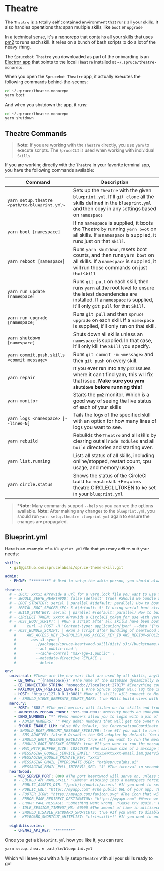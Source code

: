 # Theatre

The `Theatre` is a totally self contained environment that runs all your skills. It also handles operations that span multiple skills, like `boot` or `upgrade`.

In a technical sense, it's a [monorepo](https://en.wikipedia.org/wiki/Monorepo) that contains all your skills that uses [pm2](https://pm2.keymetrics.io) to runs each skill. It relies on a bunch of bash scripts to do a lot of the heavy lifting.

The `Sprucebot Theatre` you downloaded as part of the onboarding is an [Electron app](https://www.electronjs.org) that points to the local `Theatre` installed at `~/.spruce/theatre-monorepo`.

When you open the `Sprucebot Theatre` app, it actually executes the following commands behind-the-scenes:

```bash
cd ~/.spruce/theatre-monorepo 
yarn boot
```

And when you shutdown the app, it runs:

```bash
cd ~/.spruce/theatre-monorepo
yarn shutdown
```

## Theatre Commands

> **Note:** If you are working with the `Theatre` directly, you use `yarn` to execute scripts. The `SpruceCLI` is used when working with individual `Skills`.

If you are working directly with the `Theatre` in your favorite terminal app, you have the following commands available:

| Command | Description |
| --- | --- |
| `yarn setup.theatre <path/to/blueprint.yml>` | Sets up the `Theatre` with the given `blueprint.yml`. It'll `git clone` all the skills defined in the `blueprint.yml` and then copy in any settings based on `namespace` |
| `yarn boot [namespace]` | If no `namespace` is supplied, it boots the Theatre by running `yarn boot` on all skills. If a `namespace` is supplied, it runs just on that `Skill`. |
| `yarn reboot [namespace]` | Runs `yarn shutdown`, resets boot counts, and then runs `yarn boot` on all skills. If a `namespace` is supplied, it will run those commands on just that `Skill`. |
| `yarn run update [namespace]` | Runs `git pull` on each skill, then runs `yarn` at the root level to ensure the latest dependencies are installed. If a `namespace` is supplied, it'll only `git pull` for that `Skill`. |
| `yarn run upgrade [namespace]` | Runs `git pull` and then `spruce upgrade` on each skill. If a `namespace` is supplied, it'll only run on that skill. |
| `yarn shutdown [namespace]` | Shuts down all skills unless an `namespace` is supplied. In that case, it'll only kill the `Skill` you specify. |
| `yarn commit.push.skills <commit message>` | Runs `git commit -m <message>` and then `git push` on every skill. |
| `yarn repair` | If you ever run into any `pm2` issues where it can't find yarn, this will fix that issue. **Make sure you `yarn shutdown` before running this!** |
| `yarn monitor` | Starts the `pm2` monitor. Which is a good way of seeing the live status of each of your skills |
| `yarn logs <namespace> [--lines=N]` | Tails the logs of the specified skill with an option for how many lines of logs you want to see. |
| `yarn rebuild` | Rebuilds the `Theatre` and all skills by clearing out all `node_modules` and all `build` directories and starting over. |
| `yarn list.running` | Lists all status of all skills, including online/stopped, restart count, cpu usage, and memory usage. |
| `yarn circle.status` | Shows the status of the CircleCI build for each skill. *Requires theatre.CIRCLECLI_TOKEN to be set in your `blueprint.yml` |


> ***Note:** Many commands support `--help` so you can see the options available.
> **Note:** After making any changes to the `blueprint.yml`, you should run `yarn setup.theatre blueprint.yml` again to ensure the changes are propagated.

## Blueprint.yml

Here is an example of a `blueprint.yml` file that you may edit to suit your needs:

```yaml
skills:
  - git@github.com:sprucelabsai/spruce-theme-skill.git

admin:
  - PHONE: "********" # Used to setup the admin person, you should always login using this number when developing

theatre:
  # - LOCK: xxxxx #Provide a url for a yarn.lock file you want to use for this theatre
  # - SHOULD_SERVE_HEARTWOOD: false (default: true) #Should we bundle and serve the Heartwood frontend? Not needed if serving from a CDN
  # - BOOT_STRATEGY: serial | parallel #(default: parallel) How to boot the skills. Only use Serial if you're crushing your CPU.
  # - SERIAL_BOOT_SPACER_SEC: 5 #(default: 5) If using serial boot strategy, how many seconds to wait between skill boots
  # - BUILD_STRATEGY: serial | parallel #(default: parallel) How to build the skills. Only use Serial if you're crushing your CPU.
  # - CIRCLECI_TOKEN: xxxxx #Provide a CircleCI token for use with yarn circle.status
  # - POST_BOOT_SCRIPT: | #Run a script after all skills have been booted. This is an example of how to notify a slack channel that the theatre is booted.
    #     curl -X POST -H 'Content-type: application/json' --data '{"text":"Theatre is booted!"}' $SLACK_WEBHOOK_URL
  # - POST_BUNDLE_SCRIPT: | #Run a script after bundling of heartwood is complete. This is example of how to upload the bundled files to an S3 bucket
    #     AWS_ACCESS_KEY_ID=$POLISH_AWS_ACCESS_KEY_ID AWS_REGION=$POLISH_AWS_REGION AWS_SECRET_ACCESS_KEY=$POLISH_AWS_SECRET_ACCESS_KEY \
    #       aws s3 sync \
    #         ./packages/spruce-heartwood-skill/dist/ s3://bucketname.com/  \
    #         --acl public-read \
    #         --cache-control "max-age=1,public" \
    #         --metadata-directive REPLACE \
    #         --delete

env:
  universal: #These are the env vars that are used by all skills, anything here can be overridden in the skill below
    - DB_NAME: "{{namespace}}" #The name of the database dynamically set based on the namespace of the skill
    - DB_CONNECTION_STRING: "mongodb://localhost:27017" #Everything connects to local mongo by default. If you have creds, you set them in the connection string
    - MAXIMUM_LOG_PREFIXES_LENGTH: 1 #The Spruce logger will log the instantiation path of what's being logged. This is helpful when debugging, but usually a length of 1 is all you need
    - HOST: "http://127.0.0.1:8081" #How all skills will connect to Mercury. Make sure the port matche PORT in the mercury section
    # - SHOULD_VIEWS_GENERATE_SOURCE_MAPS: true #Will build views with source maps, which can be helpful for debugging
  mercury:
    - PORT: "8081" #The port mercury will listen on for skills and front-end clients
    - ANONYMOUS_PERSON_PHONE: "555-000-0001" #Mercury needs an anonymous person to use when a person wishes to remain anonymous.
    - DEMO_NUMBERS: "*" #Demo numbers allow you to login with a pin of all zeros. "*" means all numbers are demo numbers. You can also set this to a comma separated list of numbers.
    # - ADMIN_NUMBERS: "" #Any admin numbers that will get the owner role at the platform level. It'll use the admin.PHONE by default, this will let you override that and set your own.
    - SHOULD_ENABLE_LLM: false #By default, the ConversationCoordinate will not use an LLM to respond. This is only useful if you have SHOULD_BOOT_MERCURY_MESSAGE_RECEIVER=true
    #- SHOULD_BOOT_MERCURY_MESSAGE_RECEIVER: true #If you want to run the message receiver to handle incoming messages (sms). You'll need to configure Twilio or Vonage to support this.
    # - SMS_ADAPTER: false # Disables the SMS adapter by default. You can set this to "twilio" or "vonage" if you want to use one of those adapters. Only relevant if SHOULD_BOOT_MERCURY_MESSAGE_RECEIVER=true or SHOULD_BOOT_MERCURY_MESSAGE_SENDER=true
    # - SHOULD_BOOT_MESSAGE_RECEIVER: true #If you want to run the message receiver to handle incoming messages (sms or email). You'll need to configure Twilio, Vonage, SMTP, or Gmail to support this.
    # - SHOULD_BOOT_MESSAGE_SENDER: true #If you want to run the message sender to handle outgoing messages (sms or email). You'll need to configure Twilio, Vonage, SMTP, or Gmail to support this.
    # - MAX_HTTP_BUFFER_SIZE: 10242880 #The maximum size of a message that can be sent to Mercury. Default is 1MB. For large file uploads, see the Concepts -> File Uploads
    # - MESSAGING_GOOGLE_SERVICE_EMAIL: "xxxxx@xxxxxx-email.iam.gserviceaccount.com"
    # - MESSAGING_GOOGLE_PRIVATE_KEY: "xxxx"
    # - MESSAGING_GMAIL_IMPERSONATE_USER: "bot@sprucelabs.ai"
    # - MESSAGING_EMAIL_POLL_INTERVAL_SEC: "5" #The interval in seconds to poll for new email messages. Default is 5 seconds.
  heartwood:
    - WEB_SERVER_PORT: 8080 #The port heartwood will serve on, unless SHOULD_SERVE_HEARTWOOD is set to false
    # - LOCKED_APP_NAMESPACE: "lumena" #locking into a namespace forces your AppController to load everytime, which makes this theatre a single app theatre
    # - PUBLIC_ASSETS_DIR: "/path/to/public/assets" #If you want to serve your own assets, you can set this to a directory that contains your assets and they will be served from http://localhost:{{WEB_SERVER_PORT}}/assets
    # - PUBLIC_URL: "https://myapp.com" #The public URL of your app. This is used to generate links to the heartwood app. If you are using a CDN, this should be the CDN URL.
    # - FOOTER_ICON: "https://myapp.com/favicon.svg" #The icon that will be used in the footer of Skill Views. This should be a URL to an image.
    # - ERROR_PAGE_REDIRECT_DESTINATION: "https://myapp.com" #Where we'll redirect the user if they hit an error page. Falls back to PUBLIC_URL if not set, or https://spruce.bot
    # - ERROR_PAGE_MESSAGE: "Something went wrong. Please try again." #The message that will be displayed under the raw error message on the error page.
    # - IDLE_SESSION_TIMEOUT_MS: 60000 #The amount of time in milliseconds before a session is considered idle and will be auto logged out. No default.
    # - SHOULD_DISABLE_KEYBOARD_SHORTCUTS: true #If you want to disable keyboard shortcuts in the front-end, though some can't be disabled. Defaults to false.
    # - KEYBOARD_SHORTCUT_WHITELIST: "ctrl+shift+f" #If you want to only allow certain keyboard shortcuts, you can set this to a comma separated list of shortcuts.
    
  eightbitstories:
    - OPENAI_API_KEY: "********"


```


Once you get a `blueprint.yml` how you like it, you can run:

```bash
yarn setup.theatre path/to/blueprint.yml
```

Which will leave you with a fully setup `Theatre` with all your skills ready to go!